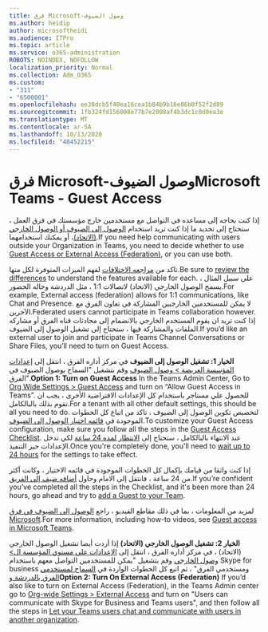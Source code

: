 ```yaml
---
title: فرق Microsoft-وصول الضيوف
ms.author: heidip
author: microsoftheidi
ms.audience: ITPro
ms.topic: article
ms.service: o365-administration
ROBOTS: NOINDEX, NOFOLLOW
localization_priority: Normal
ms.collection: Adm_O365
ms.custom:
- "311"
- "6500001"
ms.openlocfilehash: ee38dcb5f40ea16cea1b84b9b16e86b0f52f2d89
ms.sourcegitcommit: 1fb324fd156008e77b7e2008af4b3dc1c0d0ea3e
ms.translationtype: MT
ms.contentlocale: ar-SA
ms.lasthandoff: 10/13/2020
ms.locfileid: "48452215"
---
```

# <a name="microsoft-teams---guest-access"></a><span data-ttu-id="6a669-102">فرق Microsoft-وصول الضيوف</span><span class="sxs-lookup"><span data-stu-id="6a669-102">Microsoft Teams - Guest Access</span></span>

<span data-ttu-id="6a669-103">إذا كنت بحاجه إلى مساعده في التواصل مع مستخدمين خارج مؤسستك في فرق العمل ، ستحتاج إلى تحديد ما إذا كنت تريد استخدام [الوصول إلى الضيوف أو الوصول الخارجي (الاتحاد)](https://docs.microsoft.com/microsoftteams/manage-external-access#external-access-vs-guest-access)، أو يمكنك استخدامهما.</span><span class="sxs-lookup"><span data-stu-id="6a669-103">If you need help communicating with users outside your Organization in Teams, you need to decide whether to use [Guest Access or External Access (Federation)](https://docs.microsoft.com/microsoftteams/manage-external-access#external-access-vs-guest-access), or you can use both.</span></span>

<span data-ttu-id="6a669-104">تاكد من [مراجعه الاختلافات](https://docs.microsoft.com/microsoftteams/manage-external-access#external-access-vs-guest-access) لفهم الميزات المتوفرة لكل منها.</span><span class="sxs-lookup"><span data-stu-id="6a669-104">Be sure to [review the differences](https://docs.microsoft.com/microsoftteams/manage-external-access#external-access-vs-guest-access) to understand the features available for each.</span></span>  <span data-ttu-id="6a669-105">علي سبيل المثال ، يسمح الوصول الخارجي (الاتحاد) لاتصالات 1:1 ، مثل الدردشة وحاله الحضور.</span><span class="sxs-lookup"><span data-stu-id="6a669-105">For example, External access (federation) allows for 1:1 communications, like Chat and Presence.</span></span>  <span data-ttu-id="6a669-106">لا يمكن للمستخدمين الخارجيين المشاركة في تعاون الفرق مع الآخرين.</span><span class="sxs-lookup"><span data-stu-id="6a669-106">Federated users cannot participate in Teams collaboration however.</span></span>  <span data-ttu-id="6a669-107">إذا كنت تريد ان يقوم المستخدم الخارجي بالانضمام إلى محادثات قناه الفرق أو مشاركه الملفات والمشاركة فيها ، ستحتاج إلى تشغيل الوصول إلى الضيوف.</span><span class="sxs-lookup"><span data-stu-id="6a669-107">If you’d like an external user to join and participate in Teams Channel Conversations or Share Files, you’ll need to turn on Guest Access.</span></span>

<span data-ttu-id="6a669-108">**الخيار 1: تشغيل الوصول إلى الضيوف** في مركز أداره الفرق ، انتقل إلى [إعدادات المؤسسة العريضة > وصول الضيوف](https://admin.teams.microsoft.com/company-wide-settings/guest-configuration) وقم بتشغيل "السماح بوصول الضيوف في الفرق".</span><span class="sxs-lookup"><span data-stu-id="6a669-108">**Option 1: Turn on Guest Access** In the Teams Admin Center, Go to [Org Wide Settings > Guest Access](https://admin.teams.microsoft.com/company-wide-settings/guest-configuration) and turn on “Allow Guest Access in Teams”.</span></span>  <span data-ttu-id="6a669-109">للحصول علي مستاجر باستخدام كل الإعدادات الافتراضية الأخرى ، يجب ان تقوم بذلك بالبالكامل.</span><span class="sxs-lookup"><span data-stu-id="6a669-109">For a tenant with all other default settings, this should be all you need to do.</span></span>  <span data-ttu-id="6a669-110">لتخصيص تكوين الوصول إلى الضيوف ، تاكد من اتباع كل الخطوات الموجودة في [قائمه اختيار الوصول إلى الضيوف](https://docs.microsoft.com/microsoftteams/guest-access-checklist).</span><span class="sxs-lookup"><span data-stu-id="6a669-110">To customize your Guest Access configuration,  make sure you follow all the steps in the [Guest Access Checklist](https://docs.microsoft.com/microsoftteams/guest-access-checklist).</span></span> <span data-ttu-id="6a669-111">عند الانتهاء بالبالكامل ، ستحتاج إلى [الانتظار لمده 24 ساعة](https://docs.microsoft.com/microsoftteams/manage-guests#guest-access-latencies) لكي تدخل الإعدادات حيز التنفيذ.</span><span class="sxs-lookup"><span data-stu-id="6a669-111">Once you're completely done, you'll need to [wait up to 24 hours](https://docs.microsoft.com/microsoftteams/manage-guests#guest-access-latencies) for the settings to take effect.</span></span>

<span data-ttu-id="6a669-112">إذا كنت واثقا من قيامك بإكمال كل الخطوات الموجودة في قائمه الاختيار ، وكانت أكثر من 24 ساعة ، فانتقل إلى الامام وحاول [أضافه ضيف إلى الفريق](https://support.office.com/article/add-guests-to-a-team-in-teams-fccb4fa6-f864-4508-bdde-256e7384a14f#ID0EAABAAA=Desktop).</span><span class="sxs-lookup"><span data-stu-id="6a669-112">If you’re confident you’ve completed all the steps in the Checklist, and it's been more than 24 hours, go ahead and try to [add a Guest to your Team](https://support.office.com/article/add-guests-to-a-team-in-teams-fccb4fa6-f864-4508-bdde-256e7384a14f#ID0EAABAAA=Desktop).</span></span>

<span data-ttu-id="6a669-113">لمزيد من المعلومات ، بما في ذلك مقاطع الفيديو ، راجع [الوصول إلى الضيوف في فرق Microsoft](https://docs.microsoft.com/microsoftteams/guest-access).</span><span class="sxs-lookup"><span data-stu-id="6a669-113">For more information, including how-to videos, see [Guest access in Microsoft Teams](https://docs.microsoft.com/microsoftteams/guest-access).</span></span>

<span data-ttu-id="6a669-114">**الخيار 2: تشغيل الوصول الخارجي (الاتحاد)** إذا أردت أيضا تشغيل الوصول الخارجي (الاتحاد) ، في مركز أداره الفرق ، انتقل إلى [الإعدادات علي مستوي المؤسسة ال> وصول الخارجي](https://admin.teams.microsoft.com/company-wide-settings/external-communications) وقم بتشغيل "يمكن للمستخدمين التواصل معهم باستخدام Skype for business ومستخدمي الفرق" ، ثم اتبع كل الخطوات الواردة في [السماح لمستخدمي الفرق بالدردشة و](https://docs.microsoft.com/microsoftteams/manage-external-access#let-your-teams-users-chat-and-communicate-with-users-in-another-organization)</span><span class="sxs-lookup"><span data-stu-id="6a669-114">**Option 2: Turn On External Access (Federation)** If you’d also like to turn on External Access (Federation), in the Teams Admin center go to [Org-wide Settings > External Access](https://admin.teams.microsoft.com/company-wide-settings/external-communications) and turn on "Users can communicate with Skype for Business and Teams users", and then follow all the steps in [Let your Teams users chat and communicate with users in another organization](https://docs.microsoft.com/microsoftteams/manage-external-access#let-your-teams-users-chat-and-communicate-with-users-in-another-organization).</span></span>
